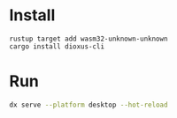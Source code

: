 # Install

```
rustup target add wasm32-unknown-unknown
cargo install dioxus-cli
```

# Run

```bash
dx serve --platform desktop --hot-reload
```